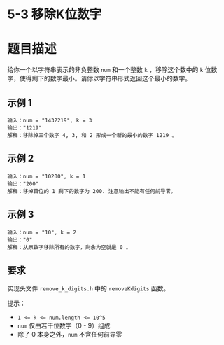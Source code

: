 # 5-3 移除K位数字

# 题目描述

给你一个以字符串表示的非负整数 `num` 和一个整数 `k` ，移除这个数中的 `k` 位数字，使得剩下的数字最小。请你以字符串形式返回这个最小的数字。

## 示例 1

```
输入：num = "1432219", k = 3
输出："1219"
解释：移除掉三个数字 4, 3, 和 2 形成一个新的最小的数字 1219 。
```

## 示例 2

```
输入：num = "10200", k = 1
输出："200"
解释：移掉首位的 1 剩下的数字为 200. 注意输出不能有任何前导零。
```

## 示例 3

```
输入：num = "10", k = 2
输出："0"
解释：从原数字移除所有的数字，剩余为空就是 0 。
```

## 要求

实现头文件 `remove_k_digits.h` 中的 `removeKdigits` 函数。

提示：

* `1 <= k <= num.length <= 10^5`
* `num` 仅由若干位数字（0 - 9）组成
* 除了 0 本身之外，`num` 不含任何前导零

